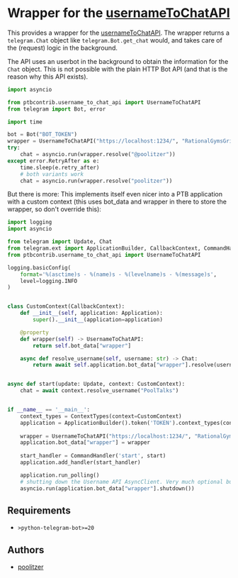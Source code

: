 # Wrapper for the [usernameToChatAPI](https://github.com/Poolitzer/usernameToChatAPI)

This provides a wrapper for the [usernameToChatAPI](https://github.com/Poolitzer/usernameToChatAPI). The wrapper returns a `telegram.Chat` object like `telegram.Bot.get_chat` would, and takes care of the (request) logic in the background.

The API uses an userbot in the background to obtain the information for the `Chat` object. This is not possible with the plain HTTP Bot API (and that is the reason why this API exists).
```python
import asyncio

from ptbcontrib.username_to_chat_api import UsernameToChatAPI
from telegram import Bot, error

import time

bot = Bot("BOT_TOKEN")
wrapper = UsernameToChatAPI("https://localhost:1234/", "RationalGymsGripOverseas", bot)
try:
    chat = asyncio.run(wrapper.resolve("@poolitzer"))
except error.RetryAfter as e:
    time.sleep(e.retry_after)
    # both variants work
    chat = asyncio.run(wrapper.resolve("poolitzer"))
```

But there is more: This implements itself even nicer into a PTB application with a custom context 
(this uses bot_data and wrapper in there to store the wrapper, so don't override this):
```python
import logging
import asyncio

from telegram import Update, Chat
from telegram.ext import ApplicationBuilder, CallbackContext, CommandHandler, ContextTypes, Application
from ptbcontrib.username_to_chat_api import UsernameToChatAPI

logging.basicConfig(
    format='%(asctime)s - %(name)s - %(levelname)s - %(message)s',
    level=logging.INFO
)


class CustomContext(CallbackContext):
    def __init__(self, application: Application):
        super().__init__(application=application)

    @property
    def wrapper(self) -> UsernameToChatAPI:
        return self.bot_data["wrapper"]

    async def resolve_username(self, username: str) -> Chat:
        return await self.application.bot_data["wrapper"].resolve(username)


async def start(update: Update, context: CustomContext):
    chat = await context.resolve_username("PoolTalks")


if __name__ == '__main__':
    context_types = ContextTypes(context=CustomContext)
    application = ApplicationBuilder().token('TOKEN').context_types(context_types).build()
    
    wrapper = UsernameToChatAPI("https://localhost:1234/", "RationalGymsGripOverseas", application.bot)
    application.bot_data["wrapper"] = wrapper
    
    start_handler = CommandHandler('start', start)
    application.add_handler(start_handler)

    application.run_polling()
    # shutting down the Username API AsyncClient. Very much optional but why not.
    asyncio.run(application.bot_data["wrapper"].shutdown())
```
## Requirements

*   `>python-telegram-bot>=20`

## Authors

*   [poolitzer](https://github.com/poolitzer)

